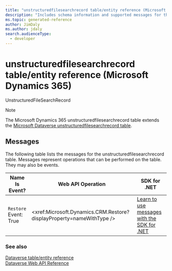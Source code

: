 ```yaml
---
title: "unstructuredfilesearchrecord table/entity reference (Microsoft Dynamics 365)"
description: "Includes schema information and supported messages for the unstructuredfilesearchrecord table/entity with Microsoft Dynamics 365."
ms.topic: generated-reference
author: JimDaly
ms.author: jdaly
search.audienceType: 
  - developer
---
```


# unstructuredfilesearchrecord table/entity reference (Microsoft Dynamics 365)

UnstructuredFileSearchRecord

> [!NOTE]
> The Microsoft Dynamics 365 unstructuredfilesearchrecord table extends the [Microsoft Dataverse unstructuredfilesearchrecord table](/power-apps/developer/data-platform/reference/entities/unstructuredfilesearchrecord).


## Messages

The following table lists the messages for the unstructuredfilesearchrecord table.
Messages represent operations that can be performed on the table. They may also be events.

| Name <br />Is Event? |Web API Operation |SDK for .NET |
| ---- | ----- |----- |
| `Restore`<br />Event: True |<xref:Microsoft.Dynamics.CRM.Restore?displayProperty=nameWithType /> |[Learn to use messages with the SDK for .NET](/power-apps/developer/data-platform/org-service/use-messages)|





### See also

[Dataverse table/entity reference](/power-apps/developer/data-platform/reference/about-entity-reference)  
[Dataverse Web API Reference](/power-apps/developer/data-platform/webapi/reference/about)   

